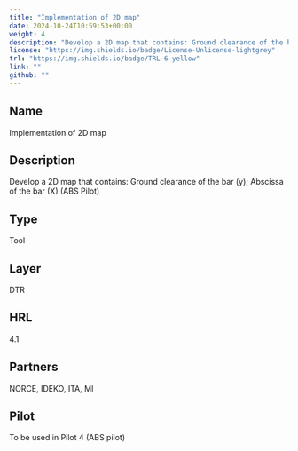 ```yaml
---
title: "Implementation of 2D map"
date: 2024-10-24T10:59:53+00:00
weight: 4
description: "Develop a 2D map that contains: Ground clearance of the bar (y); Abscissa of the bar (X) (ABS Pilot)"
license: "https://img.shields.io/badge/License-Unlicense-lightgrey"
trl: "https://img.shields.io/badge/TRL-6-yellow"
link: ""
github: ""
---
```


## Name
Implementation of 2D map

## Description
Develop a 2D map that contains: Ground clearance of the bar (y); Abscissa of the bar (X) (ABS Pilot)

## Type
Tool

## Layer
DTR

## HRL
4.1

## Partners
NORCE, IDEKO, ITA, MI

## Pilot
To be used in Pilot 4 (ABS pilot)
